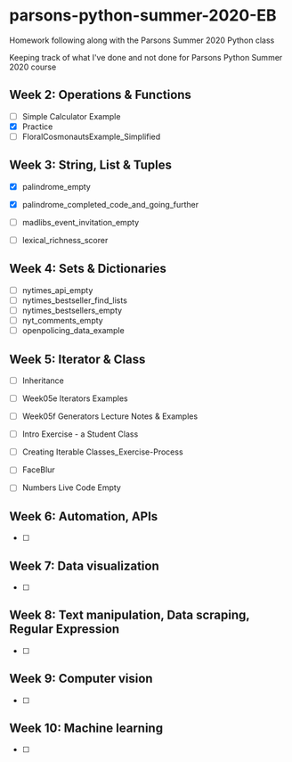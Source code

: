 # parsons-python-summer-2020-EB
Homework following along with the Parsons Summer 2020 Python class

Keeping track of what I've done and not done for Parsons Python Summer 2020 course

## **Week 2: Operations & Functions**
  - [ ] Simple Calculator Example
  - [X] Practice
  - [ ] FloralCosmonautsExample_Simplified

## **Week 3: String, List & Tuples**
  - [X] palindrome_empty
  - [X] palindrome_completed_code_and_going_further
  - [ ] madlibs_event_invitation_empty
  - [ ] lexical_richness_scorer


## **Week 4: Sets & Dictionaries**
  - [ ] nytimes_api_empty
  - [ ] nytimes_bestseller_find_lists
  - [ ] nytimes_bestsellers_empty
  - [ ] nyt_comments_empty
  - [ ] openpolicing_data_example

## **Week 5: Iterator & Class**
  - [ ] Inheritance
  - [ ] Week05e Iterators Examples
  - [ ] Week05f Generators Lecture Notes & Examples
  - [ ] Intro Exercise - a Student Class
  - [ ] Creating Iterable Classes_Exercise-Process
  - [ ] FaceBlur
  - [ ] Numbers Live Code Empty


## **Week 6: Automation, APIs**
  - [ ]

## **Week 7: Data visualization**
  - [ ]

## **Week 8: Text manipulation, Data scraping, Regular Expression**
  - [ ]

## **Week 9: Computer vision**
  - [ ]

## **Week 10: Machine learning**
  - [ ]
